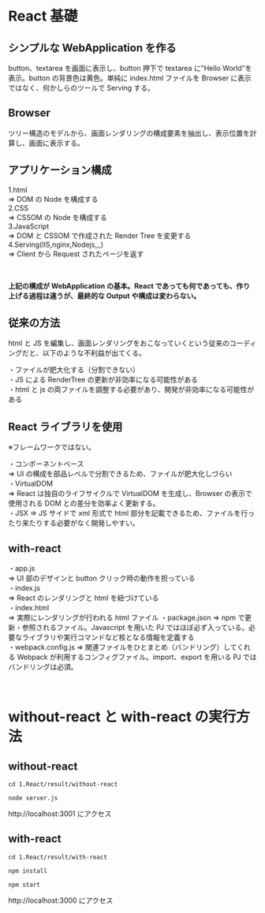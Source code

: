 # React 基礎

## シンプルな WebApplication を作る

button、textarea を画面に表示し、button 押下で textarea に"Hello World"を表示。button の背景色は黄色。単純に index.html ファイルを Browser に表示ではなく、何かしらのツールで Serving する。

## Browser

ツリー構造のモデルから、画面レンダリングの構成要素を抽出し、表示位置を計算し、画面に表示する。

## アプリケーション構成

1.html  
=> DOM の Node を構成する  
2.CSS  
=> CSSOM の Node を構成する  
3.JavaScript  
=> DOM と CSSOM で作成された Render Tree を変更する  
4.Serving(IIS,nginx,Nodejs,,,)  
=> Client から Request されたページを返す

<br/>

**上記の構成が WebApplication の基本。React であっても何であっても、作り上げる過程は違うが、最終的な Output や構成は変わらない。**

## 従来の方法

html と JS を編集し、画面レンダリングをおこなっていくという従来のコーディングだと、以下のような不利益が出てくる。

・ファイルが肥大化する（分割できない）  
・JS による RenderTree の更新が非効率になる可能性がある  
・html と js の両ファイルを調整する必要があり、開発が非効率になる可能性がある

## React ライブラリを使用

※フレームワークではない。

・コンポーネントベース  
=> UI の構成を部品レベルで分割できるため、ファイルが肥大化しづらい  
・VirtualDOM  
=> React は独自のライフサイクルで VirtualDOM を生成し、Browser の表示で使用される DOM との差分を効率よく更新する。  
・JSX
=> JS サイドで xml 形式で html 部分を記載できるため、ファイルを行ったり来たりする必要がなく開発しやすい。

## with-react

・app.js  
=> UI 部のデザインと button クリック時の動作を担っている  
・index.js  
=> React のレンダリングと html を紐づけている  
・index.html  
=> 実際にレンダリングが行われる html ファイル
・package.json
=> npm で更新・参照されるファイル。Javascript を用いた PJ ではほぼ必ず入っている。必要なライブラリや実行コマンドなど核となる情報を定義する  
・webpack.config.js
=> 関連ファイルをひとまとめ（バンドリング）してくれる Webpack が利用するコンフィグファイル。import、export を用いる PJ ではバンドリングは必須。

<br/>

# without-react と with-react の実行方法

## without-react

```
cd 1.React/result/without-react
```

```
node server.js
```

http://localhost:3001 にアクセス

## with-react

```
cd 1.React/result/with-react
```

```
npm install
```

```
npm start
```

http://localhost:3000 にアクセス
